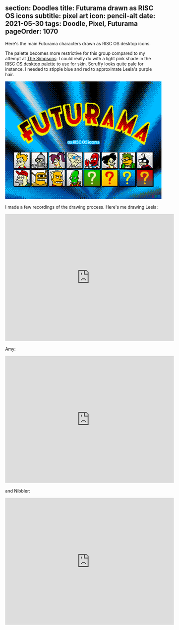 section: Doodles
title: Futurama drawn as RISC OS icons
subtitle: pixel art
icon: pencil-alt
date: 2021-05-30
tags: Doodle, Pixel, Futurama
pageOrder: 1070
----

Here's the main Futurama characters drawn as RISC OS desktop icons.

The palette becomes more restrictive for this group compared to my attempt at [The Simpsons](simpsons-icons.html): I could really do with a light pink shade in the [RISC OS desktop palette](https://lospec.com/palette-list/risc-os) to use for skin. Scruffy looks quite pale for instance. I needed to stipple blue and red to approximate Leela's purple hair.

![Futurama](icons/futurama10.png)

I made a few recordings of the drawing process. Here's me drawing Leela:

<iframe width="544" height="408" src="https://www.youtube.com/embed/xkGj6NNoIjQ" frameborder="0" allow="accelerometer; autoplay; encrypted-media; gyroscope; picture-in-picture" allowfullscreen></iframe>

Amy:

<iframe width="544" height="408" src="https://www.youtube.com/embed/mAXcJhmlqkc" frameborder="0" allow="accelerometer; autoplay; encrypted-media; gyroscope; picture-in-picture" allowfullscreen></iframe>

and Nibbler:
<iframe width="544" height="408" src="https://www.youtube.com/embed/5Reqyl40rXk" frameborder="0" allow="accelerometer; autoplay; encrypted-media; gyroscope; picture-in-picture" allowfullscreen></iframe>

